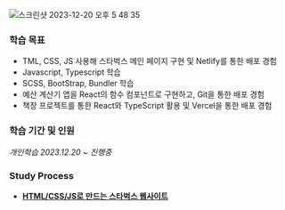 ![스크린샷 2023-12-20 오후 5 48 35](https://github.com/Heo-y-y/development-blog/assets/112863029/b3d43ee9-a307-4b4c-9e5c-8981f0d4ce1f)

### 학습 목표

- TML, CSS, JS 사용해 스타벅스 메인 페이지 구현 및 Netlify를 통한 배포 경험
- Javascript, Typescript 학습
- SCSS, BootStrap, Bundler 학습
- 예산 계산기 앱을 React의 함수 컴포넌트로 구현하고, Git을 통한 배포 경험
- 책장 프로젝트를 통한 React와 TypeScript 활용 및 Vercel을 통한 배포 경험

### 학습 기간 및 인원

*개인학습 2023.12.20 ~ 진행중*

### Study Process
- **[HTML/CSS/JS로 만드는 스타벅스 웹사이트](스타벅스/README.md)**
